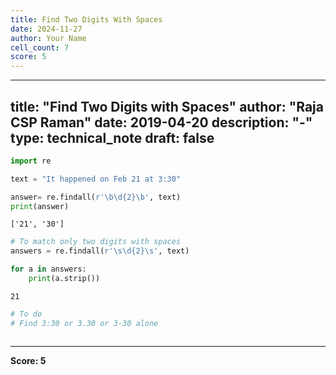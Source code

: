 ```yaml
---
title: Find Two Digits With Spaces
date: 2024-11-27
author: Your Name
cell_count: 7
score: 5
---
```


---
title: "Find Two Digits with Spaces"
author: "Raja CSP Raman"
date: 2019-04-20
description: "-"
type: technical_note
draft: false
---

```python
import re
```


```python
text = "It happened on Feb 21 at 3:30"

answer= re.findall(r'\b\d{2}\b', text)
print(answer)
```

    ['21', '30']



```python
# To match only two digits with spaces
answers = re.findall(r'\s\d{2}\s', text)
```


```python
for a in answers:
    print(a.strip())
```

    21



```python
# To do
# Find 3:30 or 3.30 or 3-30 alone
```


```python

```


---
**Score: 5**